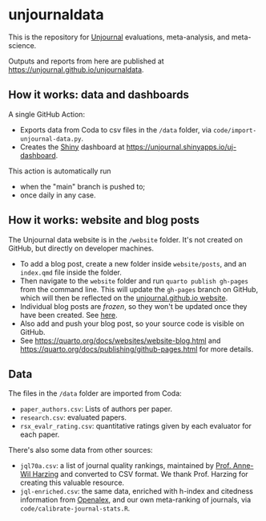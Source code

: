 # unjournaldata

This is the repository for
[Unjournal](https://www.unjournal.org) evaluations, meta-analysis, and meta-science.

Outputs and reports from here are published at <https://unjournal.github.io/unjournaldata>.


## How it works: data and dashboards

A single GitHub Action:

* Exports data from Coda to csv files in the `/data` folder, via `code/import-unjournal-data.py`.
* Creates the [Shiny](https://shiny.posit.co) dashboard at <https://unjournal.shinyapps.io/uj-dashboard>.

This action is automatically run 

* when the "main" branch is pushed to;
* once daily in any case.


## How it works: website and blog posts

The Unjournal data website is in the `/website` folder. It's not
created on GitHub, but directly on developer machines. 

* To add a blog post, create a new folder inside `website/posts`, and an 
  `index.qmd` file inside the folder. 
* Then navigate to the `website` folder and run `quarto publish gh-pages` from 
  the command line. This will update the `gh-pages` branch on GitHub, which 
  will then be reflected on the [unjournal.github.io website](https://unjournal.github.io/unjournaldata).
* Individual blog posts are *frozen*, so they won't be updated once they have been
  created. See [here](https://quarto.org/docs/websites/website-blog.html#freezing-posts).
* Also add and push your blog post, so your source code is visible on GitHub.
* See <https://quarto.org/docs/websites/website-blog.html> and 
  <https://quarto.org/docs/publishing/github-pages.html> for more details.


## Data

The files in the `/data` folder are imported from Coda:

* `paper_authors.csv`: Lists of authors per paper.
* `research.csv`: evaluated papers.
* `rsx_evalr_rating.csv`: quantitative ratings given by each evaluator for each
  paper.

There's also some data from other sources:

* `jql70a.csv`: a list of journal quality rankings, maintained by 
  [Prof. Anne-Wil Harzing](https://harzing.com/resources/journal-quality-list)
  and converted to CSV format. We thank Prof. Harzing for creating this valuable
  resource.
* `jql-enriched.csv`: the same data, enriched with h-index and 
  citedness information from [Openalex](https://openalex.org), and
  our own meta-ranking of journals, via `code/calibrate-journal-stats.R`.

